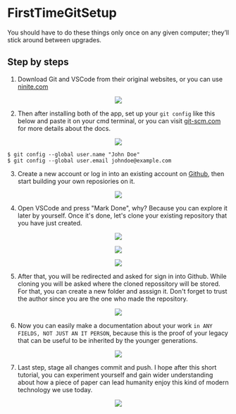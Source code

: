 # FirstTimeGitSetup
You should have to do these things only once on any given computer; they’ll stick around between upgrades.

## Step by steps
1. Download Git and VSCode from their original websites, or you can use <a href="https://ninite.com">ninite.com</a>
<p align="center"><img src="/SS/Screenshot.png">
</p>

2. Then after installing both of the app, set up your ```git config``` like this below and paste it on your cmd terminal, or you can visit <a href="https://git-scm.com/book/en/v2/Customizing-Git-Git-Configuration">git-scm.com</a> for more details about the docs.
<p align="center"><img src="/SS/Screenshot_0.png">
</p>

~~~
$ git config --global user.name "John Doe"
$ git config --global user.email johndoe@example.com
~~~

3. Create a new account or log in into an existing account on <a href="https://github.com/new">Github</a>, then start building your own reposiories on it.
<p align="center"><img src="/SS/Screenshot_1.png">
</p>

4. Open VSCode and press "Mark Done", why? Because you can explore it later by yourself. Once it's done, let's clone your existing repository that you have just created.
<p align="center"><img src="/SS/Screenshot_2.png"></p>
<p align="center"><img src="/SS/Screenshot_3.png"></p>
<p align="center"><img src="/SS/Screenshot_4.png"></p>

5. After that, you will be redirected and asked for sign in into Github. While cloning you will be asked where the cloned repossitory will be stored. For that, you can create a new folder and asssign it. Don't forget to trust the author since you are the one who made the repository.
<p align="center"><img src="/SS/Screenshot_5.png"></p>

6. Now you can easily make a documentation about your work ```in ANY FIELDS, NOT JUST AN IT PERSON```, because this is the proof of your legacy that can be useful to be inherited by the younger generations.
<p align="center"><img src="/SS/Screenshot_6.png"></p>

7. Last step, stage all changes commit and push. I hope after this short tutorial, you can experiment yourself and gain wider understanding about how a piece of paper can lead humanity enjoy this kind of modern technology we use today.
<p align="center"><img src="/SS/Screenshot_7.png"></p>

